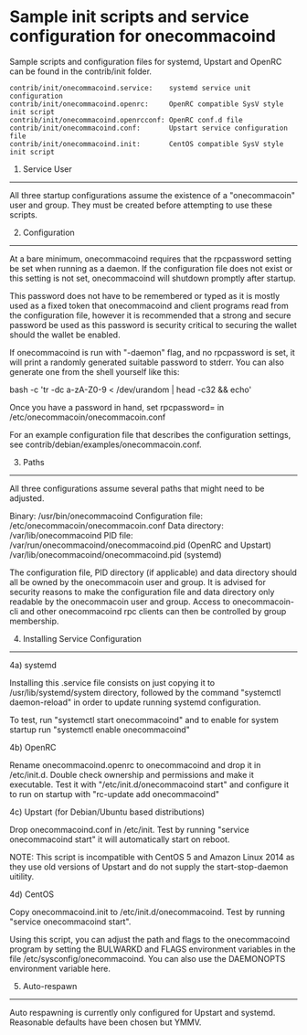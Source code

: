 Sample init scripts and service configuration for onecommacoind
==========================================================

Sample scripts and configuration files for systemd, Upstart and OpenRC
can be found in the contrib/init folder.

    contrib/init/onecommacoind.service:    systemd service unit configuration
    contrib/init/onecommacoind.openrc:     OpenRC compatible SysV style init script
    contrib/init/onecommacoind.openrcconf: OpenRC conf.d file
    contrib/init/onecommacoind.conf:       Upstart service configuration file
    contrib/init/onecommacoind.init:       CentOS compatible SysV style init script

1. Service User
---------------------------------

All three startup configurations assume the existence of a "onecommacoin" user
and group.  They must be created before attempting to use these scripts.

2. Configuration
---------------------------------

At a bare minimum, onecommacoind requires that the rpcpassword setting be set
when running as a daemon.  If the configuration file does not exist or this
setting is not set, onecommacoind will shutdown promptly after startup.

This password does not have to be remembered or typed as it is mostly used
as a fixed token that onecommacoind and client programs read from the configuration
file, however it is recommended that a strong and secure password be used
as this password is security critical to securing the wallet should the
wallet be enabled.

If onecommacoind is run with "-daemon" flag, and no rpcpassword is set, it will
print a randomly generated suitable password to stderr.  You can also
generate one from the shell yourself like this:

bash -c 'tr -dc a-zA-Z0-9 < /dev/urandom | head -c32 && echo'

Once you have a password in hand, set rpcpassword= in /etc/onecommacoin/onecommacoin.conf

For an example configuration file that describes the configuration settings,
see contrib/debian/examples/onecommacoin.conf.

3. Paths
---------------------------------

All three configurations assume several paths that might need to be adjusted.

Binary:              /usr/bin/onecommacoind
Configuration file:  /etc/onecommacoin/onecommacoin.conf
Data directory:      /var/lib/onecommacoind
PID file:            /var/run/onecommacoind/onecommacoind.pid (OpenRC and Upstart)
                     /var/lib/onecommacoind/onecommacoind.pid (systemd)

The configuration file, PID directory (if applicable) and data directory
should all be owned by the onecommacoin user and group.  It is advised for security
reasons to make the configuration file and data directory only readable by the
onecommacoin user and group.  Access to onecommacoin-cli and other onecommacoind rpc clients
can then be controlled by group membership.

4. Installing Service Configuration
-----------------------------------

4a) systemd

Installing this .service file consists on just copying it to
/usr/lib/systemd/system directory, followed by the command
"systemctl daemon-reload" in order to update running systemd configuration.

To test, run "systemctl start onecommacoind" and to enable for system startup run
"systemctl enable onecommacoind"

4b) OpenRC

Rename onecommacoind.openrc to onecommacoind and drop it in /etc/init.d.  Double
check ownership and permissions and make it executable.  Test it with
"/etc/init.d/onecommacoind start" and configure it to run on startup with
"rc-update add onecommacoind"

4c) Upstart (for Debian/Ubuntu based distributions)

Drop onecommacoind.conf in /etc/init.  Test by running "service onecommacoind start"
it will automatically start on reboot.

NOTE: This script is incompatible with CentOS 5 and Amazon Linux 2014 as they
use old versions of Upstart and do not supply the start-stop-daemon uitility.

4d) CentOS

Copy onecommacoind.init to /etc/init.d/onecommacoind. Test by running "service onecommacoind start".

Using this script, you can adjust the path and flags to the onecommacoind program by
setting the BULWARKD and FLAGS environment variables in the file
/etc/sysconfig/onecommacoind. You can also use the DAEMONOPTS environment variable here.

5. Auto-respawn
-----------------------------------

Auto respawning is currently only configured for Upstart and systemd.
Reasonable defaults have been chosen but YMMV.
